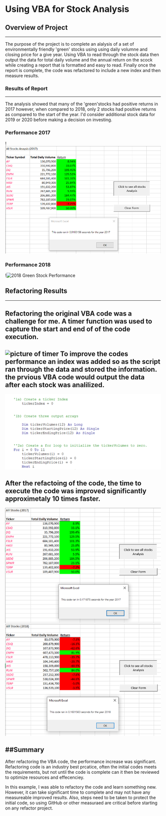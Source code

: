 # Using VBA for Stock Analysis

## Overview of Project

 ---
The purpose of the project is to complete an alalysis of a set of environmentally 
friendly 'green' stocks using using daily volumne and closing price for a give year. 
Using VBA to read through the stock data then output the data for total daily volume
and the annual return on the scock while creating a report that is formatted and easy to read.
Finally once the report is complete, the code was refactored to include a new index and then 
measure results. 
### Results of Report
---
The analysis showed that many of the 'green'stocks had positive returns in 2017 however, when 
compared to 2018, only 2 stocks had positive returns as compared to the start of the year.  I'd consider 
additional stock data for 2019 or 2020 before making a decision on investing. 

### Performance 2017
!![2017 Green Stock Performance](/resources/Results_Stock_2017.PNG) 
### Performance 2018
!![2018 Green Stock Performance](/stock-analysis/tree/main/resources/Results_Stock_2018.png) 
 
## Refactoring Results
 ---
Refactoring the original VBA code was a challenge for me.  A timer function was used to capture the start 
and end of of the code execution. 
---
![picture of timer](/stock-analysis/resources/Results_Stock_2018.png) 
To improve the codes performance an index was added so as the script ran through the data and stored the 
information.  the prvious VBA code would output the data after each stock was analilized. 
---
![Initializing tickerIndex](/resources/int_tickerIndex.png) 
 
After the refactoing of the code, the time to execute the code was improved significantly approximetaly 10 times faster.
---
![Results 2017 Performance Increase](/resources/Results_Stock_2017_ref.png)
![Results 2018 Performance Increase](/resources/Results_Stock_2018_ref.png)
  
 ##Summary
 ---
After refactoring the VBA code, the performance increase was significant.  Refactoring code is an industry best 
prcatice, often the initial codes meets the requirements, but not until the code is complete can it then be reviewed 
to optimize resources and effecenciey.

In this example, I was able to refactory the code and learn something new.  However, it can take significant time 
to complete and may not have any measureable improved results.  Also, steps need to be taken to protect the 
initial code, so using GitHub or other measuraed are critical before starting on any refactor project.

 
 
